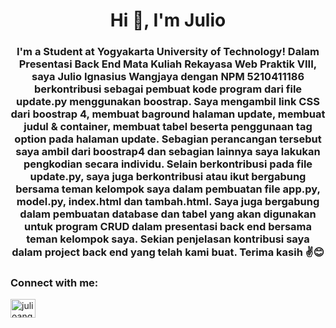 <h1 align="center">Hi 👋, I'm Julio</h1>
<h3 align="center">I'm a Student at Yogyakarta University of Technology! Dalam Presentasi Back End Mata Kuliah Rekayasa Web Praktik VIII, saya Julio Ignasius Wangjaya dengan NPM 5210411186 berkontribusi sebagai pembuat kode program dari file update.py menggunakan boostrap. Saya mengambil link CSS dari boostrap 4, membuat baground halaman update, membuat judul & container, membuat tabel beserta penggunaan tag option pada halaman update. Sebagian perancangan tersebut saya ambil dari boostrap4 dan sebagian lainnya saya lakukan pengkodian secara individu. Selain berkontribusi pada file update.py, saya juga berkontribusi atau ikut bergabung bersama teman kelompok saya dalam pembuatan file app.py, model.py, index.html dan tambah.html. Saya juga bergabung dalam pembuatan database dan tabel yang akan digunakan untuk program CRUD dalam presentasi back end bersama teman kelompok saya. Sekian penjelasan kontribusi saya dalam project back end yang telah kami buat. Terima kasih ✌😊</h3>

<h3 align="left">Connect with me:</h3>
<p align="left">
<a href="https://instagram.com/julioangr" target="blank"><img align="center" src="https://raw.githubusercontent.com/rahuldkjain/github-profile-readme-generator/master/src/images/icons/Social/instagram.svg" alt="julioangr" height="30" width="40" /></a>
</p>
